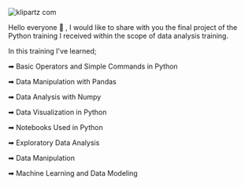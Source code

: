 
![klipartz com](https://github.com/user-attachments/assets/fa5e6fc4-7406-4818-9d25-356115ce0d1f)



Hello everyone 👋 , I would like to share with you the final project of the Python training I received within the scope of data analysis training.

In this training I've learned;

➡ Basic Operators and Simple Commands in Python

➡ Data Manipulation with Pandas

➡ Data Analysis with Numpy

➡ Data Visualization in Python

➡ Notebooks Used in Python

➡ Exploratory Data Analysis

➡ Data Manipulation

➡ Machine Learning and Data Modeling
